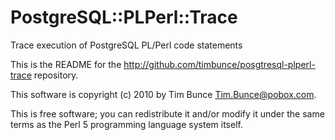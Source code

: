# PostgreSQL::PLPerl::Trace

Trace execution of PostgreSQL PL/Perl code statements

This is the README for the http://github.com/timbunce/posgtresql-plperl-trace repository.

This software is copyright (c) 2010 by Tim Bunce <Tim.Bunce@pobox.com>.

This is free software; you can redistribute it and/or modify it under
the same terms as the Perl 5 programming language system itself.
